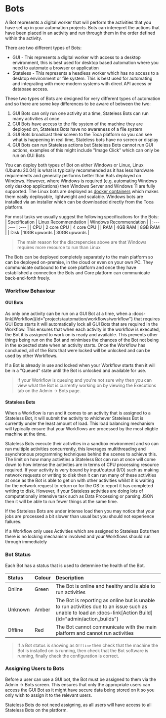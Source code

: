 # Bots

A Bot represents a digital worker that will perform the activities that you have set up in your automation projects. Bots can interepret the actions that have been placed in an activity and run through them in the order defined within the activity.

There are two different types of Bots:
- GUI - This represents a digital worker with access to a desktop environment, this is best used for desktop based automation where you need to automate a browser or application
- Stateless - This represents a headless worker which has no access to a desktop environment or file system. This is best used for automating and integrating with more modern systems with direct API access or database access. 

These two types of Bots are designed for very different types of automation and so there are some key differences to be aware of between the two:
1. GUI Bots can only run one activity at a time, Stateless Bots can run many activities at once
2. GUI Bots have access to the file system of the machine they are deployed on, Stateless Bots have no awareness of a file system
3. GUI Bots broadcast their screen to the Toca platform so you can see what is happening in real time, Stateless bots have no screen or display
4. GUI Bots can run Stateless actions but Stateless Bots cannot run GUI actions, examples of this might include "Image Click" which can only be run on GUI Bots

You can deploy both types of Bot on either Windows or Linux, Linux (Ubuntu 20.04) is what is typically recommended as it has less hardware requirements and generally performs better than Bots deployed on Windows. However, where Windows is required (e.g. automating Windows only desktop applications) then Windows Server and Windows 11 are fully supported. 
The Linux bots are deployed as [docker containers](https://www.docker.com/resources/what-container/) which makes them easily deployable, lightweight and scalable. Windows bots are installed via an installer which can be downloaded directly from the Toca platform.

For most tasks we usually suggest the following specifications for the Bots:
| Specification | Linux Recommendation | Windows Recommendation |
| :--- | :--- | :--- |
| CPU | 2 core CPU | 4 core CPU |
| RAM | 4GB RAM | 8GB RAM |
| Disk | 10GB upwards | 30GB upwards |

> The main reason for the discrepencies above are that Windows requires more resource to run than Linux

The Bots can be deployed completely separately to the main platform so can be deployed on-premise, in the cloud or even on your own PC. They communicate outbound to the core platform and once they have established a connection the Bots and Core platform can communicate back-and-forth freely.

### Workflow Behaviour 

#### GUI Bots
As only one activity can be run on a GUI Bot at a time, when a :docs-link[Workflow]{id="projects/automation/workflows/workflow"} that requires GUI Bots starts it will automatically lock all GUI Bots that are required in the Workflow. This ensures that when each activity in the workflow is executed, the Bot it is assigned to work on is ready and available. This prevents other things being run on the Bot and minimises the chances of the Bot not being in the expected state when an activity starts. Once the Workflow has concluded, all of the Bots that were locked will be unlocked and can be used by other Workflows.

If a Bot is already in use and locked when your Workflow starts then it will be in a "Queued" state until the Bot is unlocked and available for use.

> If your Workflow is queuing and you're not sure why then you can view what the Bot is currently working on by viewing the Executions tab on the Admin -> Bots page.

#### Stateless Bots

When a Workflow is run and it comes to an activity that is assigned to a Stateless Bot, it will submit the activity to whichever Stateless Bot is currently under the least amount of load. This load balancing mechanism will typically ensure that your Workflows are processed by the most eligble machine at the time.

Stateless Bots execute their activities in a sandbox environment and so can run multiple activities concurrently, this leverages multithreading and asynchronous programming techniques behind the scenes to achieve this. The limit on how many activities a Stateless Bot can run at once will come down to how intense the activities are in terms of CPU processing resource required. If your activity is very bound by input/output (I/O) such as making network requests or writing to disk then it can run many of these activities at once as the Bot is able to get on with other activities whilst it is waiting for the network request to return or for the OS to report it has completed writing to disk. However, if your Stateless activities are doing lots of computationally intensive task such as Data Processing or parsing JSON then it will be able to run fewer things at the same time. 

If the Stateless Bots are under intense load then you may notice that your jobs are processed a bit slower than usual but you should not experience failures.

If a Workflow only uses Activities which are assigned to Stateless Bots then there is no locking mechanism involved and your Workflows should run through immediately 

### Bot Status

Each Bot has a status that is used to determine the health of the Bot.

| Status | Colour | Description |
| :--- | :--- | :--- |
| Online | Green | The Bot is online and healthy and is able to run activities |
| Unknown | Amber | The Bot is reporting as online but is unable to run activities due to an issue such as unable to load an :docs-link[Action Build]{id="admin/action_builds"} |
| Offline | Red | The Bot cannot communicate with the main platform and cannot run activities |

> If a Bot status is showing as `Offline` then check that the machine the Bot is installed on is running, then check that the Bot software is running, finally check the configuration is correct.

### Assigning Users to Bots

Before a user can use a GUI bot, the Bot must be assigned to them via the Admin -> Bots screen. This ensures that only the appropriate users can access the GUI Bot as it might have secure data being stored on it so you only wish to assign it to the relevant users.

Stateless Bots do not need assigning, as all users will have access to all Stateless Bots on the platform.

